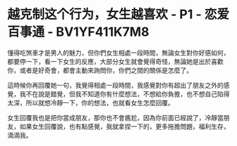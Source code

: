 # 越克制这个行为，女生越喜欢 - P1 - 恋爱百事通 - BV1YF411K7M8

懂得吃煞車才是男人的魅力，但你們女生相處一段時間，無論女生對你好感如何，都要停一下，看一下女生的反應，大部分女生就會覺得奇怪，無論她是出於喜歡你，或者是好奇會，都會主動來詢問你，你們之間的關係是怎麼了。

這時候你再回覆她一句，我覺得相處一段時間，我感覺對你有超出了朋友之外的感覺，我不在說是錯覺，但我不知道你有什麼想法，不想給你負擔，也不想自己陷得太深，所以就想冷靜一下，你的想法，也就看女生怎麼回覆。

女生回覆我也是把你當成朋友，那你也不會尷尬，因為你前面已經說了，冷靜當朋友，如果女生回覆說，也有點感覺，我就拿捏一下的，更多拖擔問題，福利生存，滴滴我。

